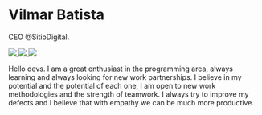 # Vilmar Batista 

CEO @SitioDigital.
 
<a href="https://sitiodigital.com.br" alt="Sítio Digital">
  <img src="https://img.shields.io/badge/site-sitiodigital-brightgreen" />
</a>

<a href="https://www.linkedin.com/in/vilmar-batista-b3391934/" alt="Linkedin">
  <img src="https://img.shields.io/badge/work-linkedin-brightgreen" />
</a>

<a href="mailto:vilmar@sitiodigital.com.br" alt="Mail">
  <img src="https://img.shields.io/badge/mail-vilmar%40sitiodigital.com.br-brightgreen" />
</a>

Hello devs. 
I am a great enthusiast in the programming area, always learning and always looking for new work partnerships.
I believe in my potential and the potential of each one, I am open to new work methodologies and the strength of teamwork.
I always try to improve my defects and I believe that with empathy we can be much more productive.

